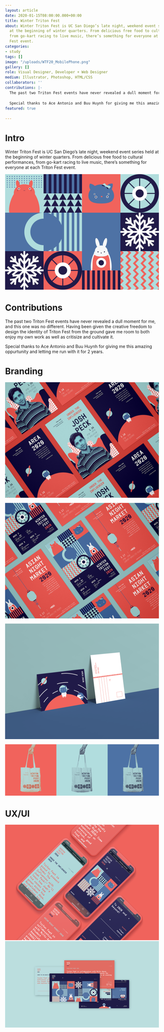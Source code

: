 ```yaml
---
layout: article
date: 2020-01-15T08:00:00.000+00:00
title: Winter Triton Fest
about: Winter Triton Fest is UC San Diego’s late night, weekend event series held
  at the beginning of winter quarters. From delicious free food to cultural performances,
  from go-kart racing to live music, there’s something for everyone at each Triton
  Fest event.
categories:
- study
tags: []
image: "/uploads/WTF20_MobilePhone.png"
gallery: []
role: Visual Designer, Developer + Web Designer
medium: Illustrator, Photoshop, HTML/CSS
collaborators: ''
contributions: |-
  The past two Triton Fest events have never revealed a dull moment for me, and this one was no different. Having been given the creative freedom to design the identity of Triton Fest from the ground gave me room to both enjoy my own work as well as criticize and cultivate it.

  Special thanks to Ace Antonio and Buu Huynh for giving me this amazing opportunity and letting me run with it for 2 years.
featured: true

---
```

# Intro

Winter Triton Fest is UC San Diego’s late night, weekend event series held at the beginning of winter quarters. From delicious free food to cultural performances, from go-kart racing to live music, there’s something for everyone at each Triton Fest event.

![](/uploads/WTF20_Thumbnail-01.png)

# Contributions

The past two Triton Fest events have never revealed a dull moment for me, and this one was no different. Having been given the creative freedom to design the identity of Triton Fest from the ground gave me room to both enjoy my own work as well as critisize and cultivate it.

Special thanks to Ace Antonio and Buu Huynh for giving me this amazing oppurtunity and letting me run with it for 2 years.

# Branding

![](/uploads/Tfest002-1.png)

![](/uploads/Tfest001-1.png)

![](/uploads/WTF20_PostCard.png)

![](/uploads/WTF20_OmgTotes-01.png)

# UX/UI

![](/uploads/WTF20_MobilePhone.png)![](/uploads/WebUX-01.png)